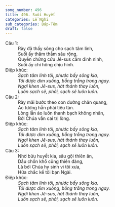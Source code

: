 ```yaml
---
song_number: 496
title: 496. Suối Huyết
categories: Lễ Nghi
sub_categories: Báp-Têm
draft: false
---
```

<dl><dt>Câu 1:</dt><dd data-verse="1">Rày đã thấy sông cho sạch tâm linh, <br/>Suối ấy thăm thẳm sâu rộng. <br/>Quyền chửng cứu Jê-sus cầm đinh ninh, <br/>Suối ấy chỉ hông chịu hình. </dd><dt>Điệp khúc:</dt><dd data-chorus="1"><em>Sạch tâm linh tôi, phước bấy sông kia, <br/>Tôi được dìm xuống, bỗng trắng trong ngay. <br/>Ngợi khen Jê-sus, hát thánh thay luôn, <br/>Luôn sạch sẽ, phải, sạch sẽ luôn luôn. </em></dd><dt>Câu 2:</dt><dd data-verse="2">Rày mãi bước theo con đường chân quang, <br/>Ác tướng hẳn phải tiêu tàn. <br/>Lòng lẫn áo luôn thanh bạch không nhăn, <br/>Bởi Chúa vẫn cai trị lòng. </dd><dt>Điệp khúc:</dt><dd data-chorus="1"><em>Sạch tâm linh tôi, phước bấy sông kia, <br/>Tôi được dìm xuống, bỗng trắng trong ngay. <br/>Ngợi khen Jê-sus, hát thánh thay luôn, <br/>Luôn sạch sẽ, phải, sạch sẽ luôn luôn. </em></dd><dt>Câu 3:</dt><dd data-verse="3">Nhờ bửu huyết kia, sâu gội thiên ân, <br/>Dẫu chốn khổ cũng thiên đàng, <br/>Là bởi Chúa hy sinh vì tôi xưa, <br/>Hứa chắc kể tôi bạn Ngài. </dd><dt>Điệp khúc:</dt><dd data-chorus="1"><em>Sạch tâm linh tôi, phước bấy sông kia, <br/>Tôi được dìm xuống, bỗng trắng trong ngay. <br/>Ngợi khen Jê-sus, hát thánh thay luôn, <br/>Luôn sạch sẽ, phải, sạch sẽ luôn luôn. </em></dd></dl>